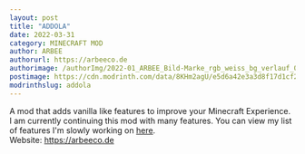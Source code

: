 ```yaml
---
layout: post
title: "ADDOLA"
date: 2022-03-31
category: MINECRAFT MOD
author: ARBEE
authorurl: https://arbeeco.de
authorimage: /authorImg/2022-01_ARBEE_Bild-Marke_rgb_weiss_bg_verlauf_01.png
postimage: https://cdn.modrinth.com/data/8KHm2agU/e5d6a42e3a3d8f17d1cf2a0acc3b5508b61a3d8a.png
modrinthslug: addola
---
```


A mod that adds vanilla like features to improve your Minecraft Experience.
<br>
I am currently continuing this mod with many features. You can view my list of features I'm slowly working on <a href="https://github.com/users/Arbee4ever/projects/3" target="_blank">here</a>.
<br>
Website: <a href="http://arbeeco.de" target="_blank">https://arbeeco.de</a>
